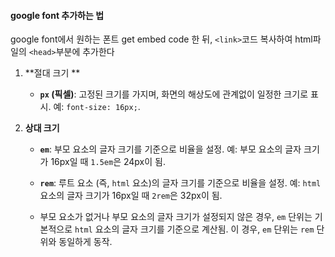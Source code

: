 <h4>google font 추가하는 법</h4>

google font에서 원하는 폰트 get embed code 한 뒤, ```<link>```코드 복사하여 html파일의 ```<head>```부분에 추가한다





1. **절대 크기 **

   - **`px` (픽셀)**: 고정된 크기를 가지며, 화면의 해상도에 관계없이 일정한 크기로 표시. 예: `font-size: 16px;`.

2. **상대 크기**

   - **`em`**: 부모 요소의 글자 크기를 기준으로 비율을 설정. 예: 부모 요소의 글자 크기가 16px일 때 `1.5em`은 24px이 됨.
   - **`rem`**: 루트 요소 (즉, `html` 요소)의 글자 크기를 기준으로 비율을 설정. 예:  `html` 요소의 글자 크기가 16px일 때 `2rem`은 32px이 됨.

   - 부모 요소가 없거나 부모 요소의 글자 크기가 설정되지 않은 경우, `em` 단위는 기본적으로 `html` 요소의 글자 크기를 기준으로 계산됨. 이 경우, `em` 단위는 `rem` 단위와 동일하게 동작.